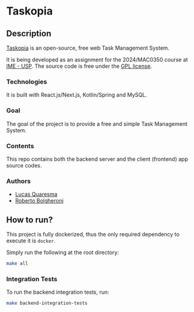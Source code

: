 # Taskopia

## Description

[Taskopia](https://github.com/lucasqml/taskopia) is an open-source, free web Task Management System.

It is being developed as an assignment for the 2024/MAC0350 course at [IME - USP](https://www.ime.usp.br/en/home/).
The source code is free under the [GPL license](https://www.gnu.org/licenses/gpl-3.0.html).

### Technologies

It is built with React.js/Next.js, Kotlin/Spring and MySQL.

### Goal

The goal of the project is to provide a free and simple Task Management System.

### Contents

This repo contains both the backend server and the client (frontend) app source codes. 

### Authors

- [Lucas Quaresma](https://github.com/lucasqml)
- [Roberto Bolgheroni](https://github.com/bolgheroni)

## How to run?

This project is fully dockerized, thus the only required dependency to execute it is `docker`.

Simply run the following at the root directory:

```bash
make all
```

### Integration Tests

To run the backend integration tests, run:

```bash
make backend-integration-tests
```